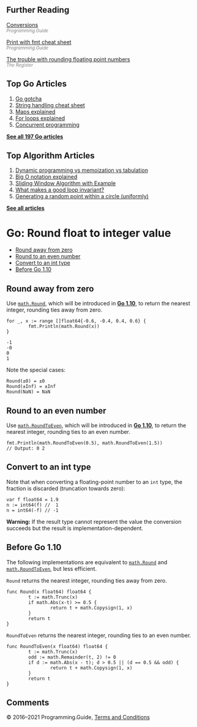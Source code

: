 ## Further Reading

[Conversions](conversions.html)  
<span style="color: grey; font-style: italic; font-size: smaller">Programming.Guide</span>

[Print with fmt cheat sheet](fmt-printf-reference-cheat-sheet.html)  
<span style="color: grey; font-style: italic; font-size: smaller">Programming.Guide</span>

[The trouble with rounding floating point numbers](https://www.theregister.co.uk/2006/08/12/floating_point_approximation/)  
<span style="color: grey; font-style: italic; font-size: smaller">The Register</span>

## Top Go Articles

1.  [Go gotcha](go-gotcha.html)
2.  [String handling cheat sheet](string-functions-reference-cheat-sheet.html)
3.  [Maps explained](maps-explained.html)
4.  [For loops explained](for-loop.html)
5.  [Concurrent programming](go-concurrency-tutorial.html)

[**See all 197 Go articles**](index.html)

## Top Algorithm Articles

1.  [Dynamic programming vs memoization vs tabulation](../dynamic-programming-vs-memoization-vs-tabulation.html)
2.  [Big O notation explained](../big-o-notation-explained.html)
3.  [Sliding Window Algorithm with Example](../sliding-window-example.html)
4.  [What makes a good loop invariant?](../what-makes-a-good-loop-invariant.html)
5.  [Generating a random point within a circle (uniformly)](../random-point-within-circle.html)

[**See all articles**](../index.html)

# Go: Round float to integer value

- [Round away from zero](round-float-to-int.html#round-away-from-zero)
- [Round to an even number](round-float-to-int.html#round-to-an-even-number)
- [Convert to an int type](round-float-to-int.html#convert-to-an-int-type)
- [Before Go 1.10](round-float-to-int.html#before-go-110)

## Round away from zero

Use [`math.Round`](https://tip.golang.org/pkg/math/#Round), which will be introduced in [**Go 1.10**](https://tip.golang.org/doc/go1.10), to return the nearest integer, rounding ties away from zero.

    for _, x := range []float64{-0.6, -0.4, 0.4, 0.6} {
            fmt.Println(math.Round(x))
    }

    -1
    -0
    0
    1

Note the special cases:

    Round(±0) = ±0
    Round(±Inf) = ±Inf
    Round(NaN) = NaN

## Round to an even number

Use [`math.RoundToEven`](https://tip.golang.org/pkg/math/#RoundToEven), which will be introduced in [**Go 1.10**](https://tip.golang.org/doc/go1.10), to return the nearest integer, rounding ties to an even number.

    fmt.Println(math.RoundToEven(0.5), math.RoundToEven(1.5))
    // Output: 0 2

## Convert to an int type

Note that when converting a floating-point number to an `int` type, the fraction is discarded (truncation towards zero):

    var f float64 = 1.9
    n := int64(f) //  1
    n = int64(-f) // -1

**Warning:** If the result type cannot represent the value the conversion succeeds but the result is implementation-dependent.

## Before Go 1.10

The following implementations are equivalent to [`math.Round`](https://tip.golang.org/pkg/math/#Round) and [`math.RoundToEven`](https://tip.golang.org/pkg/math/#RoundToEven), but less efficient.

`Round` returns the nearest integer, rounding ties away from zero.

    func Round(x float64) float64 {
            t := math.Trunc(x)
            if math.Abs(x-t) >= 0.5 {
                    return t + math.Copysign(1, x)
            }
            return t
    }

`RoundToEven` returns the nearest integer, rounding ties to an even number.

    func RoundToEven(x float64) float64 {
            t := math.Trunc(x)
            odd := math.Remainder(t, 2) != 0
            if d := math.Abs(x - t); d > 0.5 || (d == 0.5 && odd) {
                    return t + math.Copysign(1, x)
            }
            return t
    }

## Comments



© 2016–2021 Programming.Guide, [Terms and Conditions](../terms-and-conditions.html)

